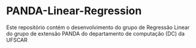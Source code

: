 # PANDA-Linear-Regression
Este repositório contém o desenvolvimento do grupo de Regressão Linear do grupo de extensão PANDA do departamento de computação (DC) da UFSCAR
